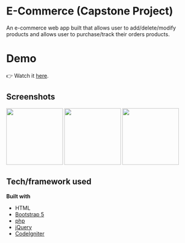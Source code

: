 # E-Commerce (Capstone Project)
An e-commerce web app built that allows user to add/delete/modify products and allows user to purchase/track their orders products.
 
 # Demo
👉 Watch it <a href="https://youtu.be/GLepKkK6ZRc">here</a>.
<br>
 
## Screenshots
<img src='https://user-images.githubusercontent.com/25561194/117531150-aee45980-b013-11eb-80bc-8478cffaed21.png' height="150">
<img src='https://user-images.githubusercontent.com/25561194/117531158-bf94cf80-b013-11eb-9ed3-3ddb8ed984a4.png' height="150">
<img src='https://user-images.githubusercontent.com/25561194/117531164-c91e3780-b013-11eb-9776-33bcce2386cd.png' height="150">

## Tech/framework used
<b>Built with</b>
- HTML
- [Bootstrap 5](https://getbootstrap.com/)
- [php](https://www.php.net/)
- [jQuery](https://jquery.com/)
- [CodeIgniter](https://www.codeigniter.com/)
